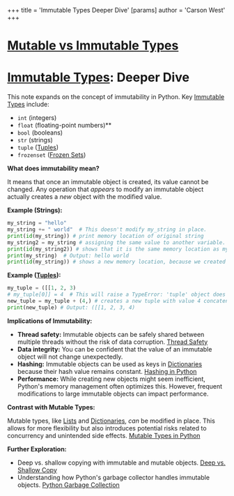 +++
 title = 'Immutable Types Deeper Dive'
[params]
	author = 'Carson West'
+++
# [Mutable vs Immutable Types](./../mutable-vs-immutable-types/)
# [Immutable Types](./../immutable-types/): Deeper Dive

This note expands on the concept of immutability in Python.  Key [Immutable Types](./../immutable-types/) include:

* `int` (integers)
* `float` (floating-point numbers)**
* `bool` (booleans)
* `str` (strings)
* `tuple` ([Tuples](./../tuples/))
* `frozenset` ([Frozen Sets](./../frozen-sets/))


**What does immutability mean?**

It means that once an immutable object is created, its value cannot be changed.  Any operation that *appears* to modify an immutable object actually creates a *new* object with the modified value.

**Example (Strings):**

```python
my_string = "hello"
my_string += " world"  # This doesn't modify my_string in place.
print(id(my_string)) # print memory location of original string
my_string2 = my_string # assigning the same value to another variable.
print(id(my_string2)) # shows that it is the same memory location as my_string.
print(my_string)  # Output: hello world
print(id(my_string)) # shows a new memory location, because we created a new string.
```

**Example ([Tuples](./../tuples/)):**

```python
my_tuple = ([[1, 2, 3)
# my_tuple[0]] = 4  # This will raise a TypeError: 'tuple' object does not support item assignment.
new_tuple = my_tuple + (4,) # creates a new tuple with value 4 concatenated.
print(new_tuple) # Output: ([[1, 2, 3, 4)
```

**Implications of Immutability:**

* **Thread safety:** Immutable objects can be safely shared between multiple threads without the risk of data corruption. [Thread Safety](./../thread-safety/)
* **Data integrity:**  You can be confident that the value of an immutable object will not change unexpectedly.
* **Hashing:**  Immutable objects can be used as keys in [Dictionaries](./../dictionaries/) because their hash value remains constant. [Hashing in Python](./../hashing-in-python/)
* **Performance:** While creating new objects might seem inefficient, Python's memory management often optimizes this.  However, frequent modifications to large immutable objects can impact performance.


**Contrast with Mutable Types:**

Mutable types, like [Lists](./../lists/) and [Dictionaries](./../dictionaries/), *can* be modified in place.  This allows for more flexibility but also introduces potential risks related to concurrency and unintended side effects. [Mutable Types in Python](./../mutable-types-in-python/)


**Further Exploration:**

* Deep vs. shallow copying with immutable and mutable objects. [Deep vs. Shallow Copy](./../deep-vs.-shallow-copy/)
* Understanding how Python's garbage collector handles immutable objects. [Python Garbage Collection](./../python-garbage-collection/)

